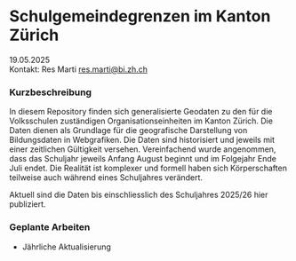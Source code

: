# Schulgemeindegrenzen im Kanton Zürich

19.05.2025  
Kontakt: Res Marti <res.marti@bi.zh.ch>

### Kurzbeschreibung
In diesem Repository finden sich generalisierte Geodaten zu den für die Volksschulen zuständigen Organisationseinheiten im Kanton Zürich. Die Daten dienen als Grundlage für die geografische Darstellung von Bildungsdaten in Webgrafiken. Die Daten sind historisiert und jeweils mit einer zeitlichen Gültigkeit versehen. Vereinfachend wurde angenommen, dass das Schuljahr jeweils Anfang August beginnt und im Folgejahr Ende Juli endet. Die Realität ist komplexer und formell haben sich Körperschaften teilweise auch während eines Schuljahres verändert.

Aktuell sind die Daten bis einschliesslich des Schuljahres 2025/26 hier publiziert.

### Geplante Arbeiten
- Jährliche Aktualisierung


